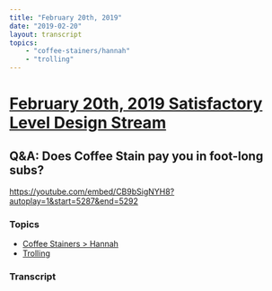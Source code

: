 ```yaml
---
title: "February 20th, 2019"
date: "2019-02-20"
layout: transcript
topics: 
    - "coffee-stainers/hannah"
    - "trolling"
---
```

# [February 20th, 2019 Satisfactory Level Design Stream](../2019-02-20.md)
## Q&A: Does Coffee Stain pay you in foot-long subs?
https://youtube.com/embed/CB9bSigNYH8?autoplay=1&start=5287&end=5292
### Topics
* [Coffee Stainers > Hannah](../topics/coffee-stainers/hannah.md)
* [Trolling](../topics/trolling.md)

### Transcript

> 
